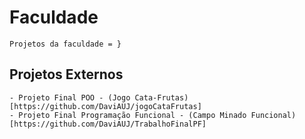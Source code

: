 # Faculdade
    Projetos da faculdade = }

## Projetos Externos
    - Projeto Final POO - (Jogo Cata-Frutas)[https://github.com/DaviAUJ/jogoCataFrutas]
    - Projeto Final Programação Funcional - (Campo Minado Funcional)[https://github.com/DaviAUJ/TrabalhoFinalPF]
